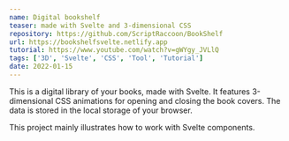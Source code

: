```yaml
---
name: Digital bookshelf
teaser: made with Svelte and 3-dimensional CSS
repository: https://github.com/ScriptRaccoon/BookShelf
url: https://bookshelfsvelte.netlify.app
tutorial: https://www.youtube.com/watch?v=gWYgy_JVLlQ
tags: ['3D', 'Svelte', 'CSS', 'Tool', 'Tutorial']
date: 2022-01-15
---
```


This is a digital library of your books, made with Svelte. It features 3-dimensional CSS animations for opening and closing the book covers. The data is stored in the local storage of your browser.

This project mainly illustrates how to work with Svelte components.
